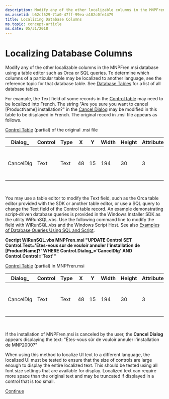 ```yaml
---
description: Modify any of the other localizable columns in the MNPFren.msi database using a table editor such as Orca or SQL queries.
ms.assetid: b62cf529-71a0-47ff-99ea-a182c0fe4479
title: Localizing Database Columns
ms.topic: concept-article
ms.date: 05/31/2018
---
```


# Localizing Database Columns

Modify any of the other localizable columns in the MNPFren.msi database using a table editor such as Orca or SQL queries. To determine which columns of a particular table may be localized to another language, see the reference topic for that database table. See [Database Tables](database-tables.md) for a list of all database tables.

For example, the Text field of some records in the [Control table](control-table.md) may need to be localized into French. The string "Are you sure you want to cancel \[ProductName\] installation?" in the [Cancel Dialog](cancel-dialog.md) may be modified in this table to be displayed in French. The original record in .msi file appears as follows.

[Control Table](control-table.md) (partial) of the original .msi file



| Dialog\_  | Control | Type | X   | Y   | Width | Height | Attributes | Property | Text                                                          | Control\_Next | Help |
|-----------|---------|------|-----|-----|-------|--------|------------|----------|---------------------------------------------------------------|---------------|------|
| CancelDlg | Text    | Text | 48  | 15  | 194   | 30     | 3          |          | Are you sure you want to cancel \[ProductName\] installation? |               |      |



 

You may use a table editor to modify the Text field, such as the Orca table editor provided with the SDK or another table editor, or use a SQL query to change the Text field of the Control table record. An example demonstrating script-driven database queries is provided in the Windows Installer SDK as the utility WiRunSQL.vbs. Use the following command line to modify the field with WiRunSQL.vbs and the Windows Script Host. See also [Examples of Database Queries Using SQL and Script](examples-of-database-queries-using-sql-and-script.md).

**Cscript WiRunSQL.vbs MNPFren.msi "UPDATE Control SET Control.Text='Etes-vous sur de vouloir annuler l'installation de \[ProductName\]?' WHERE Control.Dialog\_='CancelDlg' AND Control.Control='Text'"**

[Control Table](control-table.md) (partial) in MNPFren.msi



| Dialog\_  | Control | Type | X   | Y   | Width | Height | Attributes | Property | Text                                                                | Control\_Next | Help |
|-----------|---------|------|-----|-----|-------|--------|------------|----------|---------------------------------------------------------------------|---------------|------|
| CancelDlg | Text    | Text | 48  | 15  | 194   | 30     | 3          |          | Êtes-vous sûr de vouloir annuler l'installation de \[ProductName\]? |               |      |



 

If the installation of MNPFren.msi is canceled by the user, the **Cancel Dialog** appears displaying the text: "Êtes-vous sûr de vouloir annuler l'installation de MNP2000?"

When using this method to localize UI text to a different language, the localized UI must be tested to ensure that the size of controls are large enough to display the entire localized text. This should be tested using all font size settings that are available for display. Localized text can require more space than the original text and may be truncated if displayed in a control that is too small.

[Continue](updating-productlanguage-and-productcode-properties.md)

 

 



